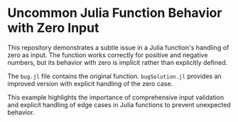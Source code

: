 # Uncommon Julia Function Behavior with Zero Input

This repository demonstrates a subtle issue in a Julia function's handling of zero as input.  The function works correctly for positive and negative numbers, but its behavior with zero is implicit rather than explicitly defined.

The `bug.jl` file contains the original function. `bugSolution.jl` provides an improved version with explicit handling of the zero case.

This example highlights the importance of comprehensive input validation and explicit handling of edge cases in Julia functions to prevent unexpected behavior.
